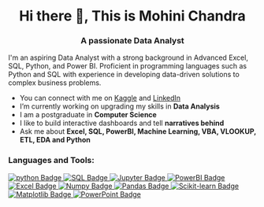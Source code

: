 

<h1 align="center">Hi there 👋, This is Mohini Chandra</h1>
<h3 align="center">A passionate Data Analyst</h3>


<p>I'm an aspiring Data Analyst with a strong background in Advanced Excel, SQL, Python, and Power BI. Proficient in programming languages such as Python and SQL with experience in developing data-driven solutions to complex business problems.</p>

- You can connect with me on <a href = 'https://www.kaggle.com/michandra'>Kaggle</a> and <a href="https://www.linkedin.com/in/mohini-chandra-043560213/"> LinkedIn</a>
- I’m currently working on upgrading my skills in **Data Analysis**
- I am a postgraduate in **Computer Science**
- I like to build interactive dashboards and tell **narratives behind**
- Ask me about **Excel, SQL, PowerBI, Machine Learning, VBA, VLOOKUP, ETL, EDA and Python**

<h3 align="left">Languages and Tools:</h3>


<div id="badges">
  <a href="https://www.python.org/">
    <img src="https://img.shields.io/badge/Python-blue?style=for-the-badge&logo=python&logoColor=white" alt="python Badge"/>
  </a>
  <a href="https://www.mysql.com/">
    <img src="https://img.shields.io/badge/SQL-grey?style=for-the-badge&logo=mysql&logoColor=white" alt="SQL Badge"/>
  </a>
  <a href="https://jupyter.org/">
    <img src="https://img.shields.io/badge/Jupyter-orange?style=for-the-badge&logo=jupyter&logoColor=white" alt="Jupyter Badge"/>
  </a>
  <a href="https://www.microsoft.com/en-us/power-platform/products/power-bi/">
    <img src="https://img.shields.io/badge/PowerBI-yellow?style=for-the-badge&logo=PowerBI&logoColor=white&color=red" alt="PowerBI Badge"/>
  </a>
  <a href="https://www.microsoft.com/en-in/microsoft-365/excel">
    <img src="https://img.shields.io/badge/Excel-darkgreen?style=for-the-badge&logo=MicrosoftExcel&logoColor=white" alt="Excel Badge"/>
  </a>
  <a href="https://numpy.org/">
    <img src="https://img.shields.io/badge/Numpy-red?style=for-the-badge&logo=numpy&logoColor=white" alt="Numpy Badge"/>
  </a>
  <a href="https://pandas.pydata.org/">
    <img src="https://img.shields.io/badge/Pandas-cyan?style=for-the-badge&logo=pandas&logoColor=white" alt="Pandas Badge"/>
  </a>
  <a href="https://scikit-learn.org/stable/">
    <img src="https://img.shields.io/badge/Scikit-violet?style=for-the-badge&logo=scikitlearn&logoColor=white" alt="Scikit-learn Badge"/>
  </a>
  <a href="https://matplotlib.org/">
    <img src="https://img.shields.io/badge/Matplotlib-indigo?style=for-the-badge&logo=PowerBI&logoColor=white&color=red" alt="Matplotlib Badge"/>
  </a>
 <a href="https://www.microsoft.com/en-in/microsoft-365/powerpoint">
    <img src="https://img.shields.io/badge/PowerPoint-orange?style=for-the-badge&logo=Microsoft%20Powerpoint&logoColor=white" alt="PowerPoint Badge"/>
  </a>
</div>
